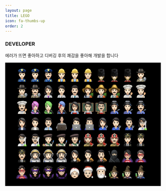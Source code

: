 ```yaml
---
layout: page
title: LEGO
icon: fa-thumbs-up
order: 2
---
```

<style>
    h2 {
      color: black;
      font-family: "Hanna", Jeju Gothic, Nanum Gothic, Serif;
      font-weight: 800;
  }
</style>
<h3>DEVELOPER</h3>
<p>에러가 뜨면 좋아하고 디버깅 후의 쾌감을 좋아해 개발을 합니다</p>

<div><img src="assets/images/emoji.jpg" alt="developer emoji" width="600" height="400"/></div>
